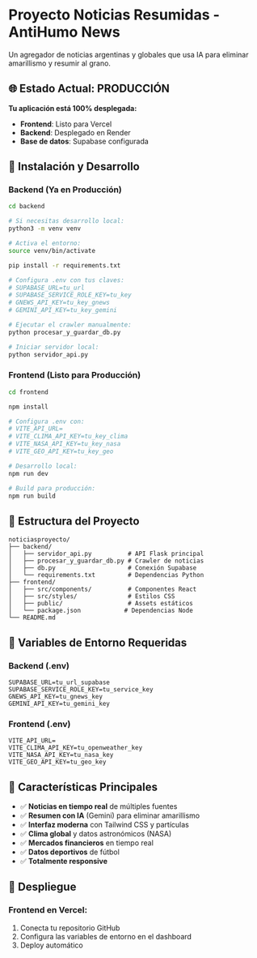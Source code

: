 # Proyecto Noticias Resumidas - AntiHumo News

Un agregador de noticias argentinas y globales que usa IA para eliminar amarillismo y resumir al grano.

## 🌐 **Estado Actual: PRODUCCIÓN**

**Tu aplicación está 100% desplegada:**
- **Frontend**: Listo para Vercel
- **Backend**: Desplegado en Render 
- **Base de datos**: Supabase configurada

## 🚀 **Instalación y Desarrollo**

### Backend (Ya en Producción)
```bash
cd backend

# Si necesitas desarrollo local:
python3 -m venv venv

# Activa el entorno:
source venv/bin/activate

pip install -r requirements.txt

# Configura .env con tus claves:
# SUPABASE_URL=tu_url
# SUPABASE_SERVICE_ROLE_KEY=tu_key  
# GNEWS_API_KEY=tu_key_gnews
# GEMINI_API_KEY=tu_key_gemini

# Ejecutar el crawler manualmente:
python procesar_y_guardar_db.py

# Iniciar servidor local:
python servidor_api.py
```

### Frontend (Listo para Producción)
```bash
cd frontend

npm install

# Configura .env con:
# VITE_API_URL=
# VITE_CLIMA_API_KEY=tu_key_clima
# VITE_NASA_API_KEY=tu_key_nasa
# VITE_GEO_API_KEY=tu_key_geo

# Desarrollo local:
npm run dev

# Build para producción:
npm run build
```

## 📁 **Estructura del Proyecto**

```
noticiasproyecto/
├── backend/
│   ├── servidor_api.py          # API Flask principal
│   ├── procesar_y_guardar_db.py # Crawler de noticias
│   ├── db.py                    # Conexión Supabase
│   └── requirements.txt         # Dependencias Python
├── frontend/
│   ├── src/components/          # Componentes React
│   ├── src/styles/              # Estilos CSS
│   ├── public/                  # Assets estáticos
│   └── package.json            # Dependencias Node
└── README.md
```

## 🔧 **Variables de Entorno Requeridas**

### Backend (.env)
```env
SUPABASE_URL=tu_url_supabase
SUPABASE_SERVICE_ROLE_KEY=tu_service_key
GNEWS_API_KEY=tu_gnews_key
GEMINI_API_KEY=tu_gemini_key
```

### Frontend (.env)
```env
VITE_API_URL=
VITE_CLIMA_API_KEY=tu_openweather_key
VITE_NASA_API_KEY=tu_nasa_key
VITE_GEO_API_KEY=tu_geo_key
```

## 🌟 **Características Principales**

- ✅ **Noticias en tiempo real** de múltiples fuentes
- ✅ **Resumen con IA** (Gemini) para eliminar amarillismo
- ✅ **Interfaz moderna** con Tailwind CSS y partículas
- ✅ **Clima global** y datos astronómicos (NASA)
- ✅ **Mercados financieros** en tiempo real
- ✅ **Datos deportivos** de fútbol
- ✅ **Totalmente responsive**

## 🚀 **Despliegue**

### Frontend en Vercel:
1. Conecta tu repositorio GitHub
2. Configura las variables de entorno en el dashboard
3. Deploy automático

